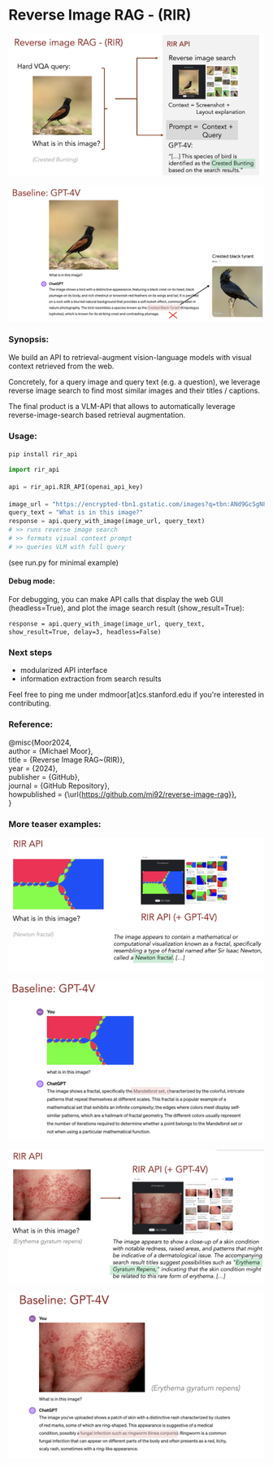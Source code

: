 # Reverse Image RAG - (RIR) 

![](img/ex1a.png)

![](img/ex1b.png)


### Synopsis: 
We build an API to retrieval-augment vision-language models with visual context retrieved from the web.

Concretely, for a query image and query text (e.g. a question), we leverage reverse image search to find most similar images and their titles / captions.

The final product is a VLM-API that allows to automatically leverage reverse-image-search based retrieval augmentation.  


### Usage:  

```pip install rir_api```

```python
import rir_api 

api = rir_api.RIR_API(openai_api_key)

image_url = "https://encrypted-tbn1.gstatic.com/images?q=tbn:ANd9GcSgN8RDkURVE8mgOf-n02TqJdC2l1o5cVFA32NpZtuVp8MaFfZY"
query_text = "What is in this image?"
response = api.query_with_image(image_url, query_text)
# >> runs reverse image search
# >> formats visual context prompt
# >> queries VLM with full query
```

(see run.py for minimal example)

#### Debug mode:

For debugging, you can make API calls that display the web GUI (headless=True), and plot the image search result (show_result=True):   
```
response = api.query_with_image(image_url, query_text, show_result=True, delay=3, headless=False)

```

### Next steps  

- modularized API interface
- information extraction from search results 

Feel free to ping me under mdmoor[at]cs.stanford.edu if you're interested in contributing.

### Reference:  

@misc{Moor2024,  
  author = {Michael Moor},  
  title = {Reverse Image RAG~(RIR)},  
  year = {2024},  
  publisher = {GitHub},  
  journal = {GitHub Repository},  
  howpublished = {\url{https://github.com/mi92/reverse-image-rag}},   
}

### More teaser examples:

![](img/ex2a.png)

![](img/ex2b.png)

![](img/ex3a.png)

![](img/ex3b.png)


